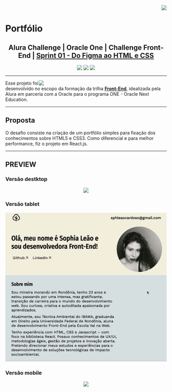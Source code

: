 <img align="right" src="https://cursos.alura.com.br/assets/images/certificates/new/logo/oracle-one-logo.png"><br>

# Portfólio

## <div align="center">Alura Challenge | Oracle One | Challenge Front-End | <a href="https://www.alura.com.br/challenges/oracle-one-front-end/sprint01-do-figma-ao-html-e-css">Sprint 01 - Do Figma ao HTML e CSS </a><div>

<div align="center">
  <img src="https://img.shields.io/github/languages/count/sophiacrds/Encriptador-ONE">
  <img src="https://img.shields.io/tokei/lines/github/sophiacrds/Encriptador-ONE">
  <a href="https://www.linkedin.com/in/sophia-leão-733880101/" alt="Linkedin"><img src="https://img.shields.io/badge/-Sophia Leão-white?style=flat&logo=Linkedin&logoColor=black"></a>
</div>

---
<img align="right" width="400px" src="https://user-images.githubusercontent.com/44093225/187044664-0aebd031-c2d9-4779-abc9-ed6aba51916e.png">

Esse projeto foi desenvolvido no escopo da formação da trilha **<u>Front-End</u>**, idealizada pela Alura em parceria com a Oracle para o programa ONE - Oracle Next Education.

---

## Proposta

O desafio consiste na criação de um portfólio simples para fixação dos conhecimentos sobre HTML5 e CSS3. Como diferencial e para melhor performance, fiz o projeto em React.js.

---

## PREVIEW

### Versão destktop

<div align="center"> 
  <img src="src/demos/demo-desktop.gif">
</div>

### Versão tablet

<div align="center"> 
  <img src="src/demos/demo-tablet.gif"> 
</div>

### Versão mobile

<div align="center">
  <img src="src/demos/demo-mobile.gif">
</div>
